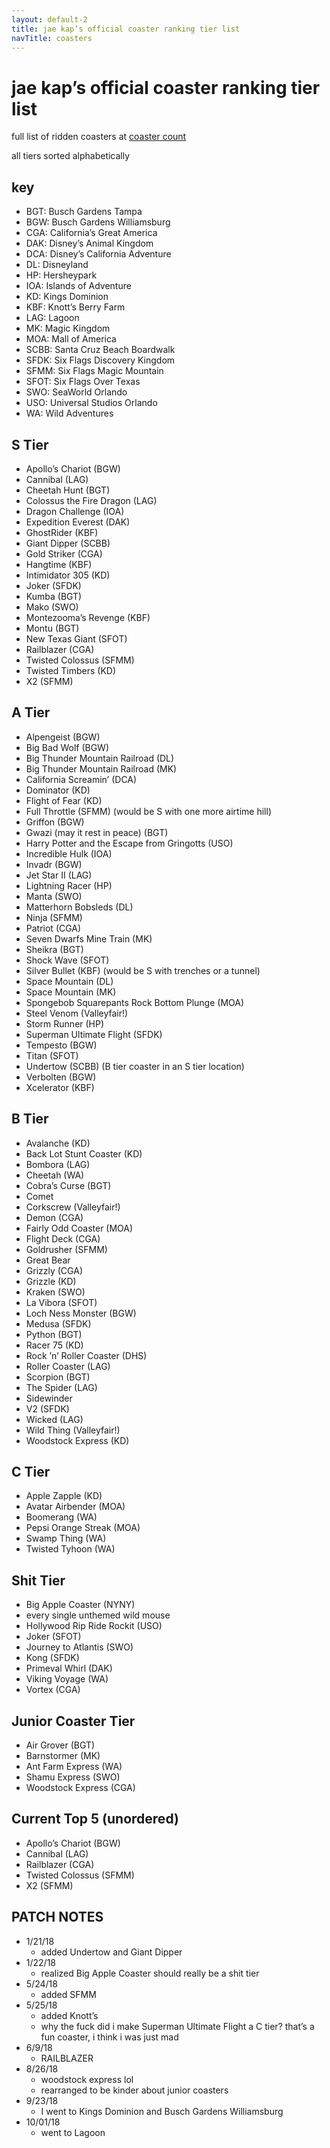 ```yaml
---
layout: default-2
title: jae kap’s official coaster ranking tier list
navTitle: coasters
---
```


# jae kap’s official coaster ranking tier list

full list of ridden coasters at [coaster count](https://coaster-count.com/user/8352/ridden)

all tiers sorted alphabetically

## key

- BGT: Busch Gardens Tampa
- BGW: Busch Gardens Williamsburg
- CGA: California’s Great America
- DAK: Disney’s Animal Kingdom
- DCA: Disney’s California Adventure
- DL: Disneyland
- HP: Hersheypark
- IOA: Islands of Adventure
- KD: Kings Dominion
- KBF: Knott’s Berry Farm
- LAG: Lagoon
- MK: Magic Kingdom
- MOA: Mall of America
- SCBB: Santa Cruz Beach Boardwalk
- SFDK: Six Flags Discovery Kingdom
- SFMM: Six Flags Magic Mountain
- SFOT: Six Flags Over Texas
- SWO: SeaWorld Orlando
- USO: Universal Studios Orlando
- WA: Wild Adventures

## S Tier

- Apollo’s Chariot (BGW)
- Cannibal (LAG)
- Cheetah Hunt (BGT)
- Colossus the Fire Dragon (LAG)
- Dragon Challenge (IOA)
- Expedition Everest (DAK)
- GhostRider (KBF)
- Giant Dipper (SCBB)
- Gold Striker (CGA)
- Hangtime (KBF)
- Intimidator 305 (KD)
- Joker (SFDK)
- Kumba (BGT)
- Mako (SWO)
- Montezooma’s Revenge (KBF)
- Montu (BGT)
- New Texas Giant (SFOT)
- Railblazer (CGA)
- Twisted Colossus (SFMM)
- Twisted Timbers (KD)
- X2 (SFMM)

## A Tier

- Alpengeist (BGW)
- Big Bad Wolf (BGW)
- Big Thunder Mountain Railroad (DL)
- Big Thunder Mountain Railroad (MK)
- California Screamin’ (DCA)
- Dominator (KD)
- Flight of Fear (KD)
- Full Throttle (SFMM) (would be S with one more airtime hill)
- Griffon (BGW)
- Gwazi (may it rest in peace) (BGT)
- Harry Potter and the Escape from Gringotts (USO)
- Incredible Hulk (IOA)
- Invadr (BGW)
- Jet Star II (LAG)
- Lightning Racer (HP)
- Manta (SWO)
- Matterhorn Bobsleds (DL)
- Ninja (SFMM)
- Patriot (CGA)
- Seven Dwarfs Mine Train (MK)
- Sheikra (BGT)
- Shock Wave (SFOT)
- Silver Bullet (KBF) (would be S with trenches or a tunnel)
- Space Mountain (DL)
- Space Mountain (MK)
- Spongebob Squarepants Rock Bottom Plunge (MOA)
- Steel Venom (Valleyfair!)
- Storm Runner (HP)
- Superman Ultimate Flight (SFDK)
- Tempesto (BGW)
- Titan (SFOT)
- Undertow (SCBB) (B tier coaster in an S tier location)
- Verbolten (BGW)
- Xcelerator (KBF)

## B Tier

- Avalanche (KD)
- Back Lot Stunt Coaster (KD)
- Bombora (LAG)
- Cheetah (WA)
- Cobra’s Curse (BGT)
- Comet
- Corkscrew (Valleyfair!)
- Demon (CGA)
- Fairly Odd Coaster (MOA)
- Flight Deck (CGA)
- Goldrusher (SFMM)
- Great Bear
- Grizzly (CGA)
- Grizzle (KD)
- Kraken (SWO)
- La Vibora (SFOT)
- Loch Ness Monster (BGW)
- Medusa (SFDK)
- Python (BGT)
- Racer 75 (KD)
- Rock ’n’ Roller Coaster (DHS)
- Roller Coaster (LAG)
- Scorpion (BGT)
- The Spider (LAG)
- Sidewinder
- V2 (SFDK)
- Wicked (LAG)
- Wild Thing (Valleyfair!)
- Woodstock Express (KD)

## C Tier

- Apple Zapple (KD)
- Avatar Airbender (MOA)
- Boomerang (WA)
- Pepsi Orange Streak (MOA)
- Swamp Thing (WA)
- Twisted Tyhoon (WA)

## Shit Tier

- Big Apple Coaster (NYNY)
- every single unthemed wild mouse
- Hollywood Rip Ride Rockit (USO)
- Joker (SFOT)
- Journey to Atlantis (SWO)
- Kong (SFDK)
- Primeval Whirl (DAK)
- Viking Voyage (WA)
- Vortex (CGA)

## Junior Coaster Tier

- Air Grover (BGT)
- Barnstormer (MK)
- Ant Farm Express (WA)
- Shamu Express (SWO)
- Woodstock Express (CGA)

## Current Top 5 (unordered)

* Apollo’s Chariot (BGW)
* Cannibal (LAG)
* Railblazer (CGA)
* Twisted Colossus (SFMM)
* X2 (SFMM)

## PATCH NOTES

- 1/21/18
  - added Undertow and Giant Dipper
- 1/22/18
  - realized Big Apple Coaster should really be a shit tier
- 5/24/18
  - added SFMM
- 5/25/18
  - added Knott’s
  - why the fuck did i make Superman Ultimate Flight a C tier? that’s a fun coaster, i think i was just mad
- 6/9/18
  - RAILBLAZER
- 8/26/18
  - woodstock express lol
  - rearranged to be kinder about junior coasters
- 9/23/18
  - I went to Kings Dominion and Busch Gardens Williamsburg
- 10/01/18
	- went to Lagoon